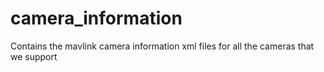 # camera_information
Contains the mavlink camera information xml files for all the cameras that we support
